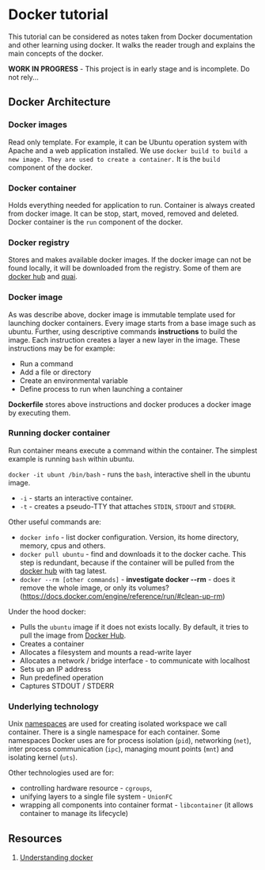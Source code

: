 # Docker tutorial
This tutorial can be considered as notes taken from Docker documentation and other learning using docker. It walks the reader trough and explains the main concepts of the docker.

**WORK IN PROGRESS** - This project is in early stage and is incomplete. Do not rely...

## Docker Architecture

### Docker images
Read only template. For example, it can be Ubuntu operation system with Apache and a web application installed. We use `docker build to build a new image. They are used to create a container.`
It is the `build` component of the docker.

### Docker container
Holds everything needed for application to run. Container is always created from docker image. It can be stop, start, moved, removed and deleted. 
Docker container is the `run` component of the docker.

### Docker registry
Stores and makes available docker images. If the docker image can not be found locally, it will be downloaded from the registry. Some of them are [docker hub](https://hub.docker.com/) and [quai](https://quay.io).

### Docker image
As was describe above, docker image is immutable template used for launching docker containers. Every image starts from a base image such as ubuntu. Further, using descriptive commands **instructions** to build the image. Each instruction creates a layer a new layer in the image. These instructions may be for example:

- Run a command
- Add a file or directory
- Create an environmental variable
- Define process to run when launching a container

**Dockerfile** stores above instructions and docker produces a docker image by executing them.

### Running docker container
Run container means execute a command within the container. The simplest example is running `bash` within ubuntu.

`docker -it ubunt /bin/bash` - runs the `bash`, interactive shell in the ubuntu image.
  - `-i` - starts an interactive container.
  - `-t` - creates a pseudo-TTY that attaches `STDIN`, `STDOUT` and `STDERR`.

Other useful commands are:
- `docker info` - list docker configuration. Version, its home directory, memory, cpus and others.
- `docker pull ubuntu` - find and downloads it to the docker cache. This step is redundant, because if the container will be pulled from the [docker hub](https://hub.docker.com/) with tag latest.
- `docker --rm [other commands]` - **investigate docker --rm** - does it remove the whole image, or only its volumes? (https://docs.docker.com/engine/reference/run/#clean-up-rm)

Under the hood docker:

- Pulls the `ubuntu` image if it does not exists locally. By default, it tries to pull the image from [Docker Hub](https://hub.docker.com/).
- Creates a container
- Allocates a filesystem and mounts a read-write layer
- Allocates a network / bridge interface - to communicate with localhost
- Sets up an IP address
- Run predefined operation
- Captures STDOUT / STDERR

### Underlying technology
Unix [namespaces](http://man7.org/linux/man-pages/man7/namespaces.7.html) are used for creating isolated workspace we call container. There is a single namespace for each container.
Some namespaces Docker uses are for process isolation (`pid`), networking (`net`), inter process communication (`ipc`), managing mount points (`mnt`) and isolating kernel (`uts`).

Other technologies used are for:
- controlling hardware resource - `cgroups`, 
- unifying layers to a single file system - `UnionFC`
- wrapping all components into container format - `libcontainer` (it allows container to manage its lifecycle)

## Resources
1. [Understanding docker](https://docs.docker.com/engine/understanding-docker)
